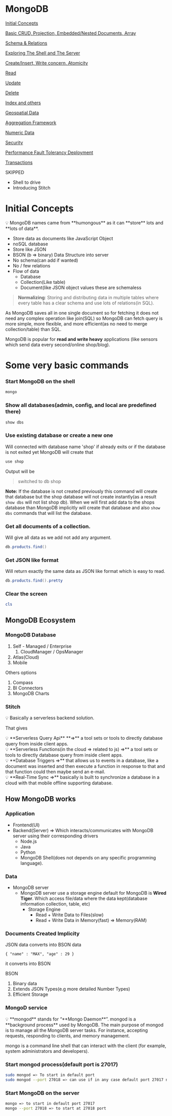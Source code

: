 # MongoDB

[Initial Concepts](readme.md)

[Basic CRUD, Projection, Embedded/Nested Documents, Array](MongoDB/Basic_CRUD,_Projection,_Embedded_Nested_Documents.md)

[Schema & Relations](MongoDB/Schema_&_Relations.md)

[Exploring The Shell and The Server](MongoDB/Exploring_The_Shell_and_The_Server.md)

[Create/Insert, Write concern, Atomicity](MongoDB/Create_Insert,_Write_concern,_Atomicity.md)

[Read](MongoDB/Read.md)

[Update](MongoDB/Update.md)

[Delete](MongoDB/Delete.md)

[Index and others](MongoDB/Index_and_Others.md)

[Geospatial Data](MongoDB/Geospatial_Data.md)

[Aggregation Framework](MongoDB/Aggregation_Framework.md)

[Numeric Data](MongoDB/Numeric_Data.md)

[Security](MongoDB/Security%202d5e71d574ce4b9d8e00b7531b088618.md)

[Performance Fault Tolerancy Deployment](MongoDB/Performance_Fault_Tolerancy_Deployment.md)

[Transactions](MongoDB/Transactions.md)

SKIPPED 

- Shell to drive
- Introducing Stitch



# Initial Concepts

<aside>
💡 MongoDB names came from **humongous** as it can **store** lots and **lots of data**.

- Store data as documents like JavaScript Object
- noSQL database
- Store like JSON
- BSON (b ⇒ binary) Data Structure into server
- No schema(can add if wanted)
- No / few relations
- Flow of data
    - Database
    - Collection(Like table)
    - Document(like JSON object values these are schemaless
</aside>

> **Normalizing**: Storing and distributing data in multiple tables where every table has a clear schema and use lots of relations(in SQL).
>

As MongoDB saves all in one single document so for fetching it does not need any complex operation like join(SQL) so MongoDB can fetch query is more simple, more flexible, and more efficient(as no need to merge collection/table) than SQL.

MongoDB is popular for **read and write heavy** applications (like sensors which send data every second/online shop/blog).

# Some very basic commands

### Start MongoDB on the shell

```powershell
mongo
```

### Show all databases(admin, config, and local are predefined there)

```powershell
show dbs
```

### Use existing database or create a new one

Will connected with database name 'shop' if already exits or if the database is not exited yet MongoDB will create that

```powershell
use shop
```

Output will be

> switched to db shop
>

**Note:** If the database is not created previously this command will create that database but the shop database will not create instantly(as a result `show dbs` will not list shop db). When we will first add data to the shops database than MongoDB implicitly will create that database and also `show dbs` commands that will list the database.

### Get all documents of a collection.

Will give all data as we add not add any argument.

```powershell
db.products.find()
```

### Get JSON like format

Will return exactly the same data as JSON like format which is easy to read.

```powershell
db.products.find().pretty
```

### Clear the screen

```powershell
cls
```

## MongoDB Ecosystem

### MongoDB Database

1. Self - Managed / Enterprise
    1. CloudManager / OpsManager
2. Atlas(Cloud)
3. Mobile

Others options

1. Compass
2. BI Connectors
3. MongoDB Charts

### Stitch

<aside>
💡 Basically a serverless backend solution.

</aside>

That gives

<aside>
💡 **Serverless Query Api** **⇒** a tool sets or tools to directly database query from inside client apps.

</aside>

<aside>
💡 **Serverless Functions(in the cloud ⇒ related to js) ⇒** a tool sets or tools to directly database query from inside client apps.

</aside>

<aside>
💡 **Database Triggers ⇒** that allows us to events in a database, like a document was inserted and then execute a function in response to that and that function could then maybe send an e-mail.

</aside>

<aside>
💡 **Real-Time Sync ⇒** basically is built to synchronize a database in a cloud with that mobile offline supporting database.

</aside>

## How MongoDB works

### Application

- Frontend(UI)
- Backend(Server) ⇒ Which interacts/communicates with MongoDB server using their corresponding drivers
    - Node.js
    - Java
    - Python
    - MongoDB Shell(does not depends on any specific programming language).

### Data

- MongoDB server
    - MongoDB server use a storage engine default for MongoDB is **Wired Tiger**. Which access file/data where the data kept(database information collection, table, etc)
        - Storage Engine
            - Read + Write Data to Files(slow)
            - Read + Write Data in Memory(fast) ⇒ Memory(RAM)

### Documents Created Implicity

JSON data converts into BSON data

`{
"name" : "MAX",
"age" : 29
}`

it converts into BSON

BSON

1. Binary data
2. Extends JSON Types(e.g more detailed Number Types)
3. Efficient Storage

### MongoD service

<aside>
💡 **mongod** stands for “**Mongo Daemon**”. mongod is a **background process** used by MongoDB. The main purpose of mongod is to manage all the MongoDB server tasks. For instance, accepting requests, responding to clients, and memory management.

mongo is a command line shell that can interact with the client (for example, system administrators and developers).

</aside>

### Start mongod process(default port is 27017)

```bash
sudo mongod => To start in default port
sudo mongod --port 27018 => can use if in any case default port 27017 not available 
```

### Start MongoDB on the server

```bash
mongo => to start in default port 27017
mongo --port 27018 => to start at 27018 port 
```
